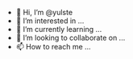 - 👋 Hi, I’m @yulste
- 👀 I’m interested in ...
- 🌱 I’m currently learning ...
- 💞️ I’m looking to collaborate on ...
- 📫 How to reach me ...

<!---
yulste/yulste is a ✨ special ✨ repository because its `README.md` (this file) appears on your GitHub profile.
You can click the Preview link to take a look at your changes.
--->
